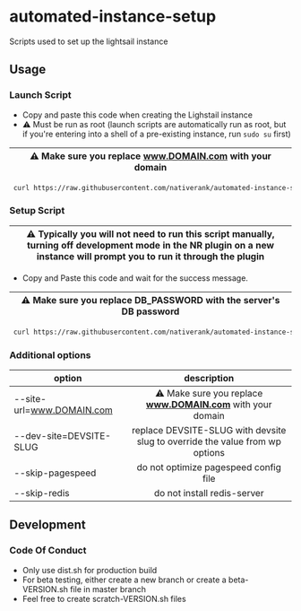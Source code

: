 # automated-instance-setup
Scripts used to set up the lightsail instance

## Usage

### Launch Script

- Copy and paste this code when creating the Lighstail instance
- :warning: Must be run as root (launch scripts are automatically run as root, but if you're entering into a shell of a pre-existing instance, run `sudo su` first)

| :warning: Make sure you replace **www.DOMAIN.com** with your domain  |
| --- |
```bash
 curl https://raw.githubusercontent.com/nativerank/automated-instance-setup/master/launch.sh | bash -s -- --site-url=www.DOMAIN.com
```

### Setup Script

| :warning: Typically you will not need to run this script manually, turning off development mode in the NR plugin on a new instance will prompt you to run it through the plugin  |
| --- |

- Copy and Paste this code and wait for the success message.

| :warning: Make sure you replace **DB_PASSWORD** with the server's DB password  |
| --- |
```bash
 curl https://raw.githubusercontent.com/nativerank/automated-instance-setup/master/setup.sh | bash -s -- --password=DB_PASSWORD
```

### Additional options
| option | description |
| --------|:-----------:|
| --site-url=www.DOMAIN.com | :warning: Make sure you replace **www.DOMAIN.com** with your domain
| --dev-site=DEVSITE-SLUG | replace DEVSITE-SLUG with devsite slug to override the value from wp options |
| --skip-pagespeed | do not optimize pagespeed config file |
| --skip-redis | do not install redis-server |


## Development

### Code Of Conduct

- Only use dist.sh for production build
- For beta testing, either create a new branch or create a beta-VERSION.sh file in master branch
- Feel free to create scratch-VERSION.sh files
